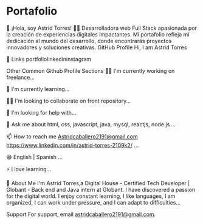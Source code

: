 # Portafolio
🚀 ¡Hola, soy Astrid Torres! 👩‍💻 Desarrolladora web Full Stack apasionada por la creación de experiencias digitales impactantes. Mi portafolio refleja mi dedicación al mundo del desarrollo, donde encontrarás proyectos innovadores y soluciones creativas.
GitHub Profile
Hi, I am Astrid Torres

🔗 Links
portfoliolinkedininstagram

Other Common Github Profile Sections
👩‍💻 I'm currently working on freelance...

🧠 I'm currently learning...

👯‍♀️ I'm looking to collaborate on front repository...

🤔 I'm looking for help with...

💬 Ask me about html, css, javascript, java, mysql, reactjs, node.js ...

📫 How to reach me Astridcaballero2191@gmail.com https://www.linkedin.com/in/astrid-torres-2109k2/ ...

😄 English | Spanish ...

⚡️ I love learning...

🚀 About Me
I'm Astrid Torres,a Digital House - Certified Tech Developer | Globant - Back end and Java intern at Globant. I have discovered a passion for the digital world. I enjoy constant learning, I like languages, I am organized, I can work under pressure, and I can adapt to difficulties...

Support
For support, email astridcaballero2191@gmail.com.
